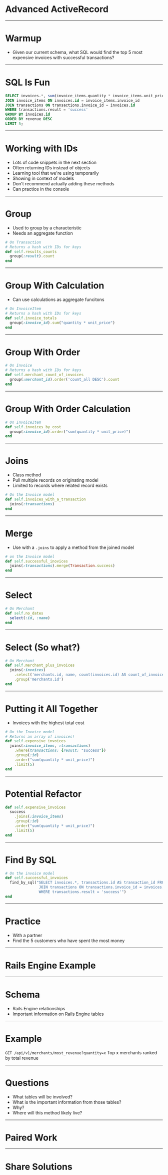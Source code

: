 # Advanced ActiveRecord

---

# Warmup

* Given our current schema, what SQL would find the top 5 most expensive invoices with successful transactions?

---

# SQL Is Fun

```sql
SELECT invoices.*, sum(invoice_items.quantity * invoice_items.unit_price) AS revenue FROM invoices
JOIN invoice_items ON invoices.id = invoice_items.invoice_id
JOIN transactions ON transactions.invoice_id = invoices.id
WHERE transactions.result = 'success'
GROUP BY invoices.id
ORDER BY revenue DESC
LIMIT 5;
```

---

# Working with IDs

* Lots of code snippets in the next section
* Often returning IDs instead of objects
* Learning tool that we're using temporarily
* Showing in context of models
* Don't recommend actually adding these methods
* Can practice in the console

---

# Group

* Used to group by a characteristic
* Needs an aggregate function

```ruby
# On Transaction
# Returns a hash with IDs for keys
def self.results_counts
  group(:result).count
end
```

---

# Group With Calculation

* Can use calculations as aggregate funcitons

```ruby
# On InvoiceItem
# Returns a hash with IDs for keys
def self.invoice_totals
  group(:invoice_id).sum("quantity * unit_price")
end
```

---

# Group With Order

```ruby
# On Invoice
# Returns a hash with IDs for keys
def self.merchant_count_of_invoices
  group(:merchant_id).order('count_all DESC').count
end
```

---

# Group With Order Calculation

```ruby
# On InvoiceItem
def self.invoices_by_cost
  group(:invoice_id).order("sum(quantity * unit_price)")
end
```

---

# Joins

* Class method
* Pull multiple records on originating model
* Limited to records where related record exists

```ruby
# On the Invoice model
def self.invoices_with_a_transaction
  joins(:transactions)
end
```

---

# Merge

* Use with a `.joins` to apply a method from the joined model

```ruby
# on the Invoice model
def self.successful_inovices
  joins(:transactions).merge(Transaction.success)
end
```

---

# Select

```ruby
# On Merchant
def self.no_dates
  select(:id, :name)
end
```

---

# Select (So what?)

```ruby
# On Merchant
def self.merchant_plus_invoices
  joins(:invoices)
    .select('merchants.id, name, count(invoices.id) AS count_of_invoices')
    .group('merchants.id')
end
```

---

# Putting it All Together

* Invoices with the highest total cost

```ruby
# On the Invoice model
# Returns an array of invoices!
def self.expensive_invoices
  joins(:invoice_items, :transactions)
    .where(transactions: {result: "success"})
    .group(:id)
    .order("sum(quantity * unit_price)")
    .limit(5)
end
```

---

# Potential Refactor

```ruby
def self.expensive_invoices
  success
    .joins(:invoice_items)
    .group(:id)
    .order("sum(quantity * unit_price)")
    .limit(5)
end
```

---

# Find By SQL

```ruby
# On the invoice model
def self.successful_invoices
  find_by_sql("SELECT invoices.*, transactions.id AS transaction_id FROM invoices
               JOIN transactions ON transactions.invoice_id = invoices.id
               WHERE transactions.result = 'success'")
end
```

---

# Practice

* With a partner
* Find the 5 customers who have spent the most money

---

# Rails Engine Example

---

# Schema

* Rails Engine relationships
* Important information on Rails Engine tables

---

# Example

`GET /api/v1/merchants/most_revenue?quantity=x`
Top x merchants ranked by total revenue

---

# Questions

* What tables will be involved?
* What is the important information from those tables?
* Why?
* Where will this method likely live?

---

# Paired Work

---

# Share Solutions
